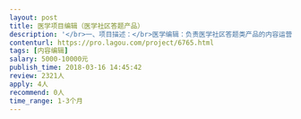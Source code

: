 ```yaml
---                
layout: post       
title: 医学项目编辑（医学社区答题产品）           
description: '</br>一、项目描述：</br>医学编辑：负责医学社区答题类产品的内容运营，筛选、编写适合平台医生的高质量医学专业题目；可根据医学知识竞答多场次，提供包括不仅限于皮肤科、性病科、心脏内科、妇科、产科、放射科等涵盖专科及科普百科类的竞答题目。</br>二、可参考产品：</br>首档医学知识竞答“医站到底”，搜索微信公众号“紫色工作站”。</br>三、人员要求：</br>1、医学背景：临床医学相关专业毕业，本科及以上学历；专业过硬，医学基础扎实，能够阅读英文医学文献者优先；有医生教育、培训相关编辑工作经验者优先；</br>2、职业要求：医学生、医学编辑、医生等均可，欢迎参与；并自我驱动，不需要他人进行激励即可主动工作、深入探究；</br>3、契约精神：通过北京总部面试评估即可雇佣，不限办公方式，请至少保证每天6-8小时工作时间，根据工作结果有奖励。</br>'     
contenturl: https://pro.lagou.com/project/6765.html      
tags: [内容编辑]            
salary: 5000-10000元          
publish_time: 2018-03-16 14:45:42         
review: 2321人                   
apply: 4人                   
recommend: 0人                   
time_range: 1-3个月              
---                 
```

